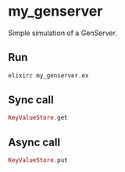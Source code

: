 # my_genserver

Simple simulation of a GenServer.

## Run
```sh
elixirc my_genserver.ex
```

## Sync call
```ex
KeyValueStore.get
```

## Async call
```ex
KeyValueStore.put
```